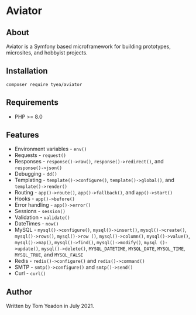 # Aviator

## About

Aviator is a Symfony based microframework for building prototypes, microsites, and hobbyist projects.

## Installation

```
composer require tyea/aviator
```

## Requirements

* PHP >= 8.0

## Features

* Environment variables - `env()`
* Requests - `request()`
* Responses - `response()->raw()`, `response()->redirect()`, and `response()->json()`
* Debugging - `dd()`
* Templating - `template()->configure()`, `template()->global()`, and `template()->render()`
* Routing - `app()->route()`, `app()->fallback()`, and `app()->start()`
* Hooks - `app()->before()`
* Error handling - `app()->error()`
* Sessions - `session()`
* Validation - `validate()`
* DateTimes - `now()`
* MySQL - `mysql()->configure()`, `mysql()->insert()`, `mysql()->create()`, `mysql()->rows()`, `mysql()->row
()`, `mysql()->column()`, `mysql()->value()`, `mysql()->map()`, `mysql()->find()`, `mysql()->modify()`, `mysql
()->update()`, `mysql()->delete()`, `MYSQL_DATETIME`, `MYSQL_DATE`, `MYSQL_TIME`, `MYSQL_TRUE`, and `MYSQL_FALSE`
* Redis - `redis()->configure()` and `redis()->command()`
* SMTP - `smtp()->configure()` and `smtp()->send()`
* Curl - `curl()`

## Author

Written by Tom Yeadon in July 2021.